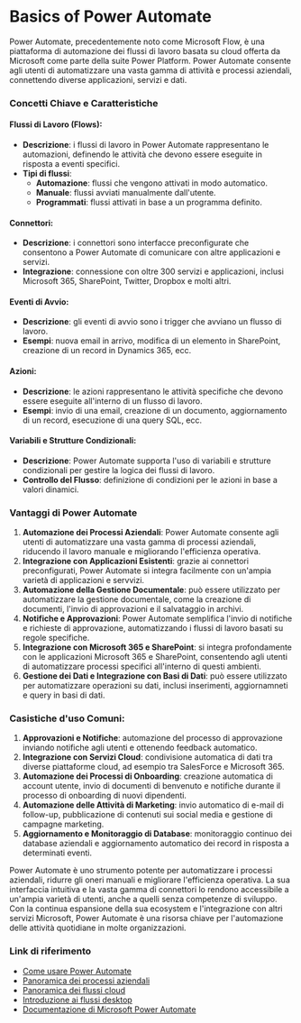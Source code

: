 # Basics of Power Automate

Power Automate, precedentemente noto come Microsoft Flow, è una piattaforma di automazione dei flussi di lavoro basata su cloud offerta da Microsoft come parte della suite Power Platform. Power Automate consente agli utenti di automatizzare una vasta gamma di attività e processi aziendali, connettendo diverse applicazioni, servizi e dati. 

### Concetti Chiave e Caratteristiche
#### Flussi di Lavoro (Flows):
- **Descrizione**: i flussi di lavoro in Power Automate rappresentano le automazioni, definendo le attività che devono essere eseguite in risposta a eventi specifici.
- **Tipi di flussi**:
   - **Automazione**: flussi che vengono attivati in modo automatico.
   - **Manuale**: flussi avviati manualmente dall'utente.
   - **Programmati**: flussi attivati in base a un programma definito.
#### Connettori:
   - **Descrizione**: i connettori sono interfacce preconfigurate che consentono a Power Automate di comunicare con altre applicazioni e servizi.
   - **Integrazione**: connessione con oltre 300 servizi e applicazioni, inclusi Microsoft 365, SharePoint, Twitter, Dropbox e molti altri.
#### Eventi di Avvio:
- **Descrizione**: gli eventi di avvio sono i trigger che avviano un flusso di lavoro.
- **Esempi**: nuova email in arrivo, modifica di un elemento in SharePoint, creazione di un record in Dynamics 365, ecc.
#### Azioni:
- **Descrizione**: le azioni rappresentano le attività specifiche che devono essere eseguite all'interno di un flusso di lavoro.
- **Esempi**: invio di una email, creazione di un documento, aggiornamento di un record, esecuzione di una query SQL, ecc.
#### Variabili e Strutture Condizionali:
- **Descrizione**: Power Automate supporta l'uso di variabili e strutture condizionali per gestire la logica dei flussi di lavoro.
- **Controllo del Flusso**: definizione di condizioni per le azioni in base a valori dinamici.

### Vantaggi di Power Automate
1. **Automazione dei Processi Aziendali**: Power Automate consente agli utenti di automatizzare una vasta gamma di processi aziendali, riducendo il lavoro manuale e migliorando l'efficienza operativa.
2. **Integrazione con Applicazioni Esistenti**: grazie ai connettori preconfigurati, Power Automate si integra facilmente con un'ampia varietà di applicazioni e servvizi.
3. **Automazione della Gestione Documentale**: può essere utilizzato per automatizzare la gestione documentale, come la creazione di documenti, l'invio di approvazioni e il salvataggio in archivi.
4. **Notifiche e Approvazioni**: Power Automate semplifica l'invio di notifiche e richieste di approvazione, automatizzando i flussi di lavoro basati su regole specifiche.
5. **Integrazione con Microsoft 365 e SharePoint**: si integra profondamente con le applicazioni Microsoft 365 e SharePoint, consentendo agli utenti di automatizzare processi specifici all'interno di questi ambienti.
6. **Gestione dei Dati e Integrazione con Basi di Dati**: può essere utilizzato per automatizzare operazioni su dati, inclusi inserimenti, aggiornamneti e query in basi di dati.

### Casistiche d'uso Comuni:
1. **Approvazioni e Notifiche**: automazione del processo di approvazione inviando notifiche agli utenti e ottenendo feedback automatico.
2. **Integrazione con Servizi Cloud**: condivisione automatica di dati tra diverse piattaforme cloud, ad esempio tra SalesForce e Microsoft 365.
3. **Automazione dei Processi di Onboarding**: creazione automatica di account utente, invio di documenti di benvenuto e notifiche durante il processo di onboarding di nuovi dipendenti.
4. **Automazione delle Attività di Marketing**: invio automatico di e-mail di follow-up, pubblicazione di contenuti sui social media e gestione di campagne marketing.
5. **Aggiornamento e Monitoraggio di Database**: monitoraggio continuo dei database aziendali e aggiornamento automatico dei record in risposta a determinati eventi.

Power Automate è uno strumento potente per automatizzare i processi aziendali, ridurre gli oneri manuali e migliorare l'efficienza operativa. La sua interfaccia intuitiva e la vasta gamma di connettori lo rendono accessibile a un'ampia varietà di utenti, anche a quelli senza competenze di sviluppo. Con la continua espansione della sua ecosystem e l'integrazione con altri servizi Microsoft, Power Automate è una risorsa chiave per l'automazione delle attività quotidiane in molte organizzazioni.

### Link di riferimento
* [Come usare Power Automate](https://www.ilsoftware.it/focus/come-usare-power-automate-per-automatizzare-qualunque-operazione_22916/)
* [Panoramica dei processi aziendali](https://learn.microsoft.com/it-it/power-automate/business-process-flows-overview)
* [Panoramica dei flussi cloud](https://learn.microsoft.com/it-it/power-automate/overview-cloud)
* [Introduzione ai flussi desktop](https://learn.microsoft.com/it-it/power-automate/desktop-flows/introduction)
* [Documentazione di Microsoft Power Automate](https://learn.microsoft.com/it-it/power-automate/)